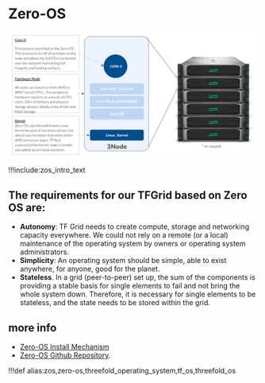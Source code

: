 # Zero-OS

![](img/zero_os_overview.jpg)

!!!include:zos_intro_text

## The requirements for our TFGrid based on Zero OS are:

- **Autonomy**: TF Grid needs to create compute, storage and networking capacity everywhere. We could not rely on a remote (or a local) maintenance of the operating system by owners or operating system administrators.
- **Simplicity**: An operating system should be simple, able to exist anywhere, for anyone, good for the planet.
- **Stateless**. In a grid (peer-to-peer) set up, the sum of the components is providing a stable basis for single elements to fail and not bring the whole system down. Therefore, it is necessary for single elements to be stateless, and the state needs to be stored within the grid.
<!-- 
### Properties of Zero-OS

ZOS is a very lightweight and efficient operating system. It supports a small number of _primitives_; the low-level functions it could perform natively in the operating system.

There is no shell, local nor remote.

It does not allow for inbound network connections to happen. -->

## more info

- [Zero-OS Install Mechanism](zos_install_mechanism)
- [Zero-OS Github Repository](https://github.com/Threefoldtech/zos/tree/master/docs).

<!-- !!!include:zos_toc -->

!!!def alias:zos,zero-os,threefold_operating_system,tf_os,threefold_os
